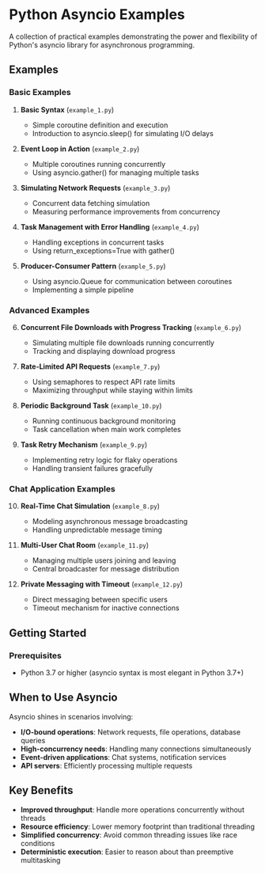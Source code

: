 # Python Asyncio Examples

A collection of practical examples demonstrating the power and flexibility of Python's asyncio library for asynchronous programming.

## Examples

### Basic Examples

1. **Basic Syntax** (`example_1.py`)
   - Simple coroutine definition and execution
   - Introduction to asyncio.sleep() for simulating I/O delays

2. **Event Loop in Action** (`example_2.py`)
   - Multiple coroutines running concurrently
   - Using asyncio.gather() for managing multiple tasks

3. **Simulating Network Requests** (`example_3.py`)
   - Concurrent data fetching simulation
   - Measuring performance improvements from concurrency

4. **Task Management with Error Handling** (`example_4.py`)
   - Handling exceptions in concurrent tasks
   - Using return_exceptions=True with gather()

5. **Producer-Consumer Pattern** (`example_5.py`)
   - Using asyncio.Queue for communication between coroutines
   - Implementing a simple pipeline

### Advanced Examples

6. **Concurrent File Downloads with Progress Tracking** (`example_6.py`)
   - Simulating multiple file downloads running concurrently
   - Tracking and displaying download progress

7. **Rate-Limited API Requests** (`example_7.py`)
   - Using semaphores to respect API rate limits
   - Maximizing throughput while staying within limits

8. **Periodic Background Task** (`example_10.py`)
   - Running continuous background monitoring
   - Task cancellation when main work completes

9. **Task Retry Mechanism** (`example_9.py`)
   - Implementing retry logic for flaky operations
   - Handling transient failures gracefully

### Chat Application Examples

10. **Real-Time Chat Simulation** (`example_8.py`)
    - Modeling asynchronous message broadcasting
    - Handling unpredictable message timing

11. **Multi-User Chat Room** (`example_11.py`)
    - Managing multiple users joining and leaving
    - Central broadcaster for message distribution

12. **Private Messaging with Timeout** (`example_12.py`)
    - Direct messaging between specific users
    - Timeout mechanism for inactive connections

## Getting Started

### Prerequisites

- Python 3.7 or higher (asyncio syntax is most elegant in Python 3.7+)

## When to Use Asyncio

Asyncio shines in scenarios involving:

- **I/O-bound operations**: Network requests, file operations, database queries
- **High-concurrency needs**: Handling many connections simultaneously
- **Event-driven applications**: Chat systems, notification services
- **API servers**: Efficiently processing multiple requests

## Key Benefits

- **Improved throughput**: Handle more operations concurrently without threads
- **Resource efficiency**: Lower memory footprint than traditional threading
- **Simplified concurrency**: Avoid common threading issues like race conditions
- **Deterministic execution**: Easier to reason about than preemptive multitasking
